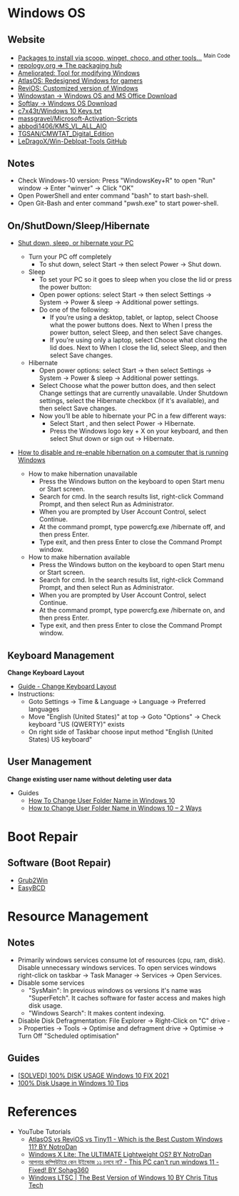 # Windows OS

## Website
* [Packages to install via scoop, winget, choco, and other tools...](https://gist.github.com/mikepruett3/7ca6518051383ee14f9cf8ae63ba18a7) <sup>Main Code</sup>
* [repology.org => The packaging hub](https://repology.org/)
* [Ameliorated: Tool for modifying Windows](https://ameliorated.io/)
* [AtlasOS: Redesigned Windows for gamers](https://atlasos.net/)
* [ReviOS: Customized version of Windows](https://www.revi.cc/)
* [Windowstan -> Windows OS and MS Office Download](https://windowstan.com/)
* [Softlay -> Windows OS Download](https://www.softlay.com/downloads/apps/utility-tools/system/operating-system)
* [c7x43t/Windows 10 Keys.txt](https://gist.github.com/c7x43t/ceb8ab75da308ea820546375e9230dd9)
* [massgravel/Microsoft-Activation-Scripts](https://github.com/massgravel/Microsoft-Activation-Scripts)
* [abbodi1406/KMS_VL_ALL_AIO](https://github.com/abbodi1406/KMS_VL_ALL_AIO)
* [TGSAN/CMWTAT_Digital_Edition](https://github.com/TGSAN/CMWTAT_Digital_Edition)
* [LeDragoX/Win-Debloat-Tools GitHub](https://github.com/LeDragoX/Win-Debloat-Tools)

## Notes
* Check Windows-10 version: Press "WindowsKey+R" to open "Run" window -> Enter "winver" -> Click "OK"
* Open PowerShell and enter command "bash" to start bash-shell.
* Open Git-Bash and enter command "pwsh.exe" to start power-shell.

## On/ShutDown/Sleep/Hibernate
* [Shut down, sleep, or hibernate your PC](https://support.microsoft.com/en-gb/windows/shut-down-sleep-or-hibernate-your-pc-2941d165-7d0a-a5e8-c5ad-8c972e8e6eff)
  * Turn your PC off completely
    * To shut down, select Start -> then select Power  -> Shut down.
  * Sleep
    * To set your PC so it goes to sleep when you close the lid or press the power button:
    * Open power options: select Start -> then select Settings  -> System  -> Power & sleep  -> Additional power settings.
    * Do one of the following:
      * If you’re using a desktop, tablet, or laptop, select Choose what the power buttons does. Next to When I press the power button, select Sleep, and then select Save changes.
      * If you’re using only a laptop, select Choose what closing the lid does. Next to When I close the lid, select Sleep, and then select Save changes.
  * Hibernate
    * Open power options: select Start -> then select Settings  -> System  -> Power & sleep  -> Additional power settings.
    * Select Choose what the power button does, and then select Change settings that are currently unavailable. Under Shutdown settings, select the Hibernate checkbox (if it's available), and then select Save changes.
    * Now you’ll be able to hibernate your PC in a few different ways:
      * Select Start , and then select Power  -> Hibernate.
      * Press the Windows logo key + X on your keyboard, and then select Shut down or sign out -> Hibernate.

* [How to disable and re-enable hibernation on a computer that is running Windows](https://learn.microsoft.com/en-us/troubleshoot/windows-client/deployment/disable-and-re-enable-hibernation)
  * How to make hibernation unavailable
    * Press the Windows button on the keyboard to open Start menu or Start screen.
    * Search for cmd. In the search results list, right-click Command Prompt, and then select Run as Administrator.
    * When you are prompted by User Account Control, select Continue.
    * At the command prompt, type powercfg.exe /hibernate off, and then press Enter.
    * Type exit, and then press Enter to close the Command Prompt window.
  * How to make hibernation available
    * Press the Windows button on the keyboard to open Start menu or Start screen.
    * Search for cmd. In the search results list, right-click Command Prompt, and then select Run as Administrator.
    * When you are prompted by User Account Control, select Continue.
    * At the command prompt, type powercfg.exe /hibernate on, and then press Enter.
    * Type exit, and then press Enter to close the Command Prompt window.

## Keyboard Management

**Change Keyboard Layout**

* [Guide - Change Keyboard Layout](https://www.youtube.com/watch?v=YdSEb3hnokE)  
* Instructions:
  * Goto Settings -> Time & Language -> Language -> Preferred languages
  * Move "English (United States)" at top -> Goto "Options" -> Check keyboard "US (QWERTY)" exists
  * On right side of Taskbar choose input method "English (United States) US keyboard"
  
## User Management

**Change existing user name without deleting user data**

* Guides
  * [How To Change User Folder Name in Windows 10](https://www.youtube.com/watch?v=Y5_Q2BmTx3Y)
  * [How to Change User Folder Name in Windows 10 – 2 Ways](https://www.minitool.com/news/change-user-folder-name-windows-10.html)

# Boot Repair

## Software (Boot Repair)
* [Grub2Win](https://sourceforge.net/projects/grub2win/)
* [EasyBCD](https://neosmart.net/EasyBCD/)

# Resource Management

## Notes
* Primarily windows services consume lot of resources (cpu, ram, disk). Disable unnecessary windows services. To open services windows right-click on taskbar -> Task Manager -> Services -> Open Services.
* Disable some services
  * "SysMain": In previous windows os versions it's name was "SuperFetch". It caches software for faster access and makes high disk usage.
  * "Windows Search": It makes content indexing.
* Disable Disk Defragmentation: File Explorer -> Right-Click on "C" drive -> Properties -> Tools -> Optimise and defragment drive -> Optimise -> Turn Off "Scheduled optimisation"

## Guides
* [[SOLVED] 100% DISK USAGE Windows 10 FIX 2021](https://www.youtube.com/watch?v=UoeG8uxPxZY&list=PLXLq3JI1WPVJsOqqRBdDefvYTMgcJDOag&index=2)
* [100% Disk Usage in Windows 10 Tips](https://www.youtube.com/watch?v=e3kYlLbk20I&list=PLXLq3JI1WPVJsOqqRBdDefvYTMgcJDOag&index=4)

# References

* YouTube Tutorials
  * [AtlasOS vs ReviOS vs Tiny11 - Which is the Best Custom Windows 11? BY NotroDan](https://www.youtube.com/watch?v=2Ya18RAB9Z8)
  * [Windows X Lite: The ULTIMATE Lightweight OS? BY NotroDan](https://www.youtube.com/watch?v=Hcw13JEoCek)
  * [আপনার কম্পিউটারে কেন উইন্ডোজ ১১ চলবে না? - This PC can't run windows 11 - Fixed! BY Sohag360](https://www.youtube.com/watch?v=htHI9_sEHbM)
  * [Windows LTSC | The Best Version of Windows 10 BY Chris Titus Tech](https://www.youtube.com/watch?v=8dyhoh7u8JA)
